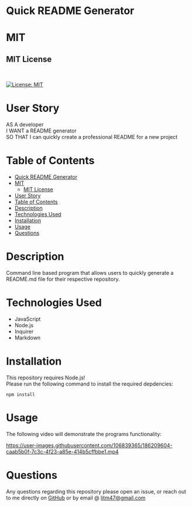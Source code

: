 # Quick README Generator

# MIT
## MIT License 
<br>

[![License: MIT](https://img.shields.io/badge/License-MIT-yellow.svg)](https://opensource.org/licenses/MIT)


# User Story 
AS A developer
<br>
I WANT a README generator
<br>
SO THAT I can quickly create a professional README for a new project

# Table of Contents
- [Quick README Generator](#quick-readme-generator)
- [MIT](#mit)
  - [MIT License](#mit-license)
- [User Story](#user-story)
- [Table of Contents](#table-of-contents)
- [Description](#description)
- [Technologies Used](#technologies-used)
- [Installation](#installation)
- [Usage](#usage)
- [Questions](#questions)
# Description 
Command line based program that allows users to quickly generate a README.md file for their respective repository. 


# Technologies Used 
- JavaScript 
- Node.js 
- Inquirer
- Markdown 


# Installation 
This repository requires Node.js! 
<br>
Please run the following command to install the required depdencies:
<pre><code>npm install</code></pre>


# Usage 
The following video will demonstrate the programs functionality:

https://user-images.githubusercontent.com/106839365/186209604-caab5b0f-7c3c-4f23-a85e-414b5cffbbe1.mp4





# Questions

Any questions regarding this repository please open an issue, or reach out to me directly on <a href='https://github.com/CoffeeEyes28'>GitHub</a> or by email @ litm47@gmail.com


